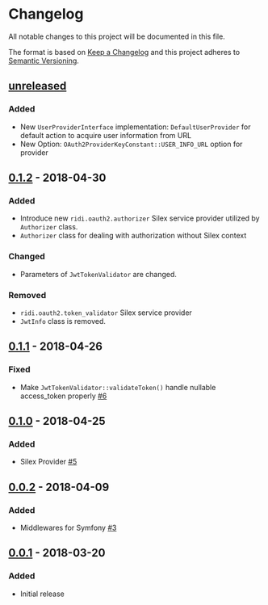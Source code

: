 # Changelog
All notable changes to this project will be documented in this file.

The format is based on [Keep a Changelog](http://keepachangelog.com/en/1.0.0/)
and this project adheres to [Semantic Versioning](http://semver.org/spec/v2.0.0.html).

## [unreleased]

### Added

- New `UserProviderInterface` implementation: `DefaultUserProvider` for default action to acquire user information from URL
- New Option: `OAuth2ProviderKeyConstant::USER_INFO_URL` option for provider

## [0.1.2] - 2018-04-30
### Added

- Introduce new `ridi.oauth2.authorizer` Silex service provider utilized by `Authorizer` class.
- `Authorizer` class for dealing with authorization without Silex context

### Changed
- Parameters of `JwtTokenValidator` are changed.

### Removed
- `ridi.oauth2.token_validator` Silex service provider
- `JwtInfo` class is removed.

## [0.1.1] - 2018-04-26
### Fixed

- Make `JwtTokenValidator::validateToken()` handle nullable access_token properly [#6](https://github.com/ridi/php-oauth2/pull/6)

## [0.1.0] - 2018-04-25
### Added

- Silex Provider [#5](https://github.com/ridi/php-oauth2/pull/5)

## [0.0.2] - 2018-04-09
### Added

- Middlewares for Symfony [#3](https://github.com/ridi/php-oauth2/pull/3)

## [0.0.1] - 2018-03-20
### Added

- Initial release



[unreleased]: https://github.com/ridi/php-oauth2/compare/v0.1.2...HEAD
[0.1.2]: https://github.com/ridi/php-oauth2/compare/v0.1.1...v0.1.2
[0.1.1]: https://github.com/ridi/php-oauth2/compare/v0.1.0...v0.1.1
[0.1.0]: https://github.com/ridi/php-oauth2/compare/v0.0.2...v0.1.0
[0.0.2]: https://github.com/ridi/php-oauth2/compare/v0.0.1...v0.0.2
[0.0.1]: https://github.com/ridi/php-oauth2/compare/4de01077bd941d3af4c8ed7e42777905db528f48...v0.0.1
